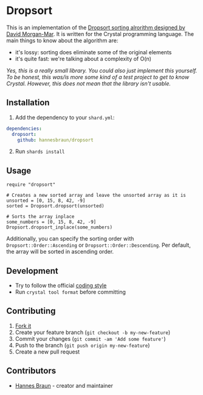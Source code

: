 # Dropsort

This is an implementation of the [Dropsort sorting alrorithm designed by David Morgan-Mar](https://www.dangermouse.net/esoteric/dropsort.html). It is written for the Crystal programming language.
The main things to know about the algorithm are:
- it's lossy: sorting does eliminate some of the original elements
- it's quite fast: we're talking about a complexity of O(n)

*Yes, this is a really small library. You could also just implement this yourself. To be honest, this was/is more some kind of a test project to get to know Crystal. However, this does not mean that the library isn't usable.*

## Installation

1. Add the dependency to your `shard.yml`:

  ```yaml
  dependencies:
    dropsort:
      github: hannesbraun/dropsort
  ```

2. Run `shards install`

## Usage

```crystal
require "dropsort"

# Creates a new sorted array and leave the unsorted array as it is
unsorted = [0, 15, 8, 42, -9]
sorted = Dropsort.dropsort(unsorted)

# Sorts the array inplace
some_numbers = [0, 15, 8, 42, -9]
Dropsort.dropsort_inplace(some_numbers)
```

Additionally, you can specify the sorting order with `Dropsort::Order::Ascending` or `Dropsort::Order::Descending`. Per default, the array will be sorted in ascending order.

## Development

- Try to follow the official [coding style](https://crystal-lang.org/reference/conventions/coding_style.html)
- Run `crystal tool format` before committing

## Contributing

1. [Fork it](https://github.com/hannesbraun/dropsort/fork)
2. Create your feature branch (`git checkout -b my-new-feature`)
3. Commit your changes (`git commit -am 'Add some feature'`)
4. Push to the branch (`git push origin my-new-feature`)
5. Create a new pull request

## Contributors

- [Hannes Braun](https://github.com/hannesbraun) - creator and maintainer
